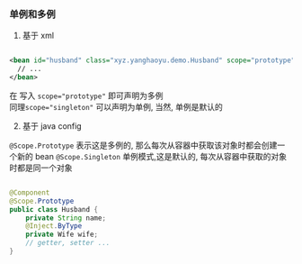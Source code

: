 ### 单例和多例

1. 基于 xml

```xml

<bean id="husband" class="xyz.yanghaoyu.demo.Husband" scope="prototype">
  // ...
</bean>
```

在<bean/> 写入 `scope="prototype"` 即可声明为多例  
同理`scope="singleton"` 可以声明为单例, 当然, 单例是默认的

2. 基于 java config

`@Scope.Prototype` 表示这是多例的, 那么每次从容器中获取该对象时都会创建一个新的 bean
`@Scope.Singleton` 单例模式,这是默认的, 每次从容器中获取的对象时都是同一个对象

```java

@Component
@Scope.Prototype
public class Husband {
    private String name;
    @Inject.ByType
    private Wife wife;
    // getter, setter ...
}
```